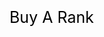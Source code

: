 <html>
    <head>
        <meta charset="utf-8">
        <title>X123.com | X123 Store</title>
    </head>
    <body>
        <style>
            #title {
                font-size:25px;
                color:rgb(0,0,0);
            }
        </style>
        <p id= title>Buy A Rank</p>
        <div class="powr-ecommerce" id="4557b90c_1592345924"></div><script src="https://www.powr.io/powr.js?platform=embed"></script>          </body>
</html>
